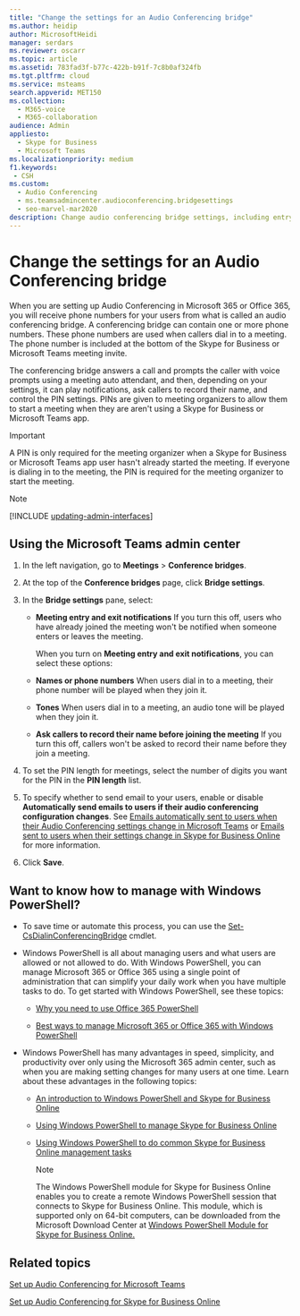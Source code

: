 ```yaml
---
title: "Change the settings for an Audio Conferencing bridge"
ms.author: heidip
author: MicrosoftHeidi
manager: serdars
ms.reviewer: oscarr
ms.topic: article
ms.assetid: 783fad3f-b77c-422b-b91f-7c8b0af324fb
ms.tgt.pltfrm: cloud
ms.service: msteams
search.appverid: MET150
ms.collection: 
  - M365-voice
  - M365-collaboration
audience: Admin
appliesto: 
  - Skype for Business
  - Microsoft Teams
ms.localizationpriority: medium
f1.keywords:
 - CSH
ms.custom: 
  - Audio Conferencing
  - ms.teamsadmincenter.audioconferencing.bridgesettings
  - seo-marvel-mar2020
description: Change audio conferencing bridge settings, including entry and exit notifications, play names or phone numbers, tones, and prompt callers to record their name.
---
```


# Change the settings for an Audio Conferencing bridge

When you are setting up Audio Conferencing in Microsoft 365 or Office 365, you will receive phone numbers for your users from what is called an audio conferencing bridge. A conferencing bridge can contain one or more phone numbers. These phone numbers are used when callers dial in to a meeting. The phone number is included at the bottom of the Skype for Business or Microsoft Teams meeting invite.
  
The conferencing bridge answers a call and prompts the caller with voice prompts using a meeting auto attendant, and then, depending on your settings, it can play notifications, ask callers to record their name, and control the PIN settings. PINs are given to meeting organizers to allow them to start a meeting when they are aren't using a Skype for Business or Microsoft Teams app.

  > [!IMPORTANT]
  > A PIN is only required for the meeting organizer when a Skype for Business or Microsoft Teams app user hasn't already started the meeting. If everyone is dialing in to the meeting, the PIN is required for the meeting organizer to start the meeting.

> [!NOTE]
> [!INCLUDE [updating-admin-interfaces](includes/updating-admin-interfaces.md)]

## Using the Microsoft Teams admin center

1. In the left navigation, go to **Meetings** > **Conference bridges**.

2. At the top of the **Conference bridges** page, click **Bridge settings**.

3. In the **Bridge settings** pane, select:
   - **Meeting entry and exit notifications** If you turn this off, users who have already joined the meeting won't be notified when someone enters or leaves the meeting.

     When you turn on **Meeting entry and exit notifications**, you can select these options:

   - **Names or phone numbers** When users dial in to a meeting, their phone number will be played when they join it.

   - **Tones** When users dial in to a meeting, an audio tone will be played when they join it.

   - **Ask callers to record their name before joining the meeting** If you turn this off, callers won't be asked to record their name before they join a meeting.

4. To set the PIN length for meetings, select the number of digits you want for the PIN in the **PIN length** list.

5. To specify whether to send email to your users, enable or disable **Automatically send emails to users if their audio conferencing configuration changes**.
    See [Emails automatically sent to users when their Audio Conferencing settings change in Microsoft Teams](emails-sent-to-users-when-their-settings-change-in-teams.md) or [Emails sent to users when their settings change in Skype for Business Online](/SkypeForBusiness/audio-conferencing-in-office-365/emails-sent-to-users-when-their-settings-change) for more information.

6. Click **Save**.

## Want to know how to manage with Windows PowerShell?

- To save time or automate this process, you can use the [Set-CsDialinConferencingBridge](/powershell/module/skype/Set-CsOnlineDialInConferencingBridge) cmdlet.

- Windows PowerShell is all about managing users and what users are allowed or not allowed to do. With Windows PowerShell, you can manage Microsoft 365 or Office 365 using a single point of administration that can simplify your daily work when you have multiple tasks to do. To get started with Windows PowerShell, see these topics:

  - [Why you need to use Office 365 PowerShell](/microsoft-365/enterprise/why-you-need-to-use-microsoft-365-powershell)

  - [Best ways to manage Microsoft 365 or Office 365 with Windows PowerShell](/previous-versions//dn568025(v=technet.10))

- Windows PowerShell has many advantages in speed, simplicity, and productivity over only using the Microsoft 365 admin center, such as when you are making setting changes for many users at one time. Learn about these advantages in the following topics:

  - [An introduction to Windows PowerShell and Skype for Business Online](/SkypeForBusiness/set-up-your-computer-for-windows-powershell/set-up-your-computer-for-windows-powershell)

  - [Using Windows PowerShell to manage Skype for Business Online](/SkypeForBusiness/set-up-your-computer-for-windows-powershell/set-up-your-computer-for-windows-powershell)

  - [Using Windows PowerShell to do common Skype for Business Online management tasks](/SkypeForBusiness/set-up-your-computer-for-windows-powershell/set-up-your-computer-for-windows-powershell)

    > [!NOTE]
    > The Windows PowerShell module for Skype for Business Online enables you to create a remote Windows PowerShell session that connects to Skype for Business Online. This module, which is supported only on 64-bit computers, can be downloaded from the Microsoft Download Center at [Windows PowerShell Module for Skype for Business Online.](https://go.microsoft.com/fwlink/?LinkId=294688)
  
## Related topics

[Set up Audio Conferencing for Microsoft Teams](set-up-audio-conferencing-in-teams.md)

[Set up Audio Conferencing for Skype for Business Online](/skypeforbusiness/audio-conferencing-in-office-365/set-up-audio-conferencing)
